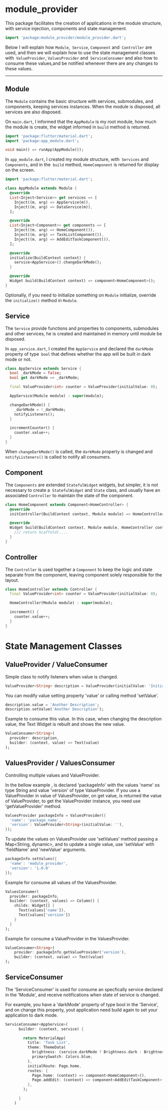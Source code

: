 # module_provider

This package facilitates the creation of applications in the module structure, with service injection, components and state management.

```dart
import 'package:module_provider/module_provider.dart';
```

Below I will explain how `Module`,` Service`, `Component` and` Controller` are used, and then we will explain how to use the state management classes with` ValueProvider`, `ValuesProvider` and` ServiceConsumer` and also how to consume these values, ​​and be notified whenever there are any changes to these values.

---

## **Module**

The `Module` contains the basic structure with services, submodules, and components, keeping services instances. When the module is disposed, all services are also disposed.

On `main.dart`, I informed that the `AppModule` is my root module, how much the module is create, the widget informed in `build` method  is returned.

```dart
import 'package:flutter/material.dart';
import 'package:app_module.dart';

void main() => runApp(AppModule());
```

In `app_module.dart`, I created my module structure, with` Services` and `Components`, and in the` build` method, `HomeComponent` is returned for display on the screen.

```dart
import 'package:flutter/material.dart';

class AppModule extends Module {
  @override
  List<Inject<Service>> get services => [
    Inject((m, arg) => AppService(m)),
    Inject((m, arg) => DataService(m)),
  ];

  @override
  List<Inject<Component>> get components => [
    Inject((m, arg) => HomeComponent()),
    Inject((m, arg) => TaskListComponent()),
    Inject((m, arg) => AddEditTaskComponent()),
  ];

  @override
  initialize(BuildContext context) {
    service<AppService>().changeDarkMode();
  }

  @override
  Widget build(BuildContext context) => component<HomeComponent>();
}
```

Optionally, if you need to initialize something on `Module` initialize, override the `initialize()` method in `Module`.

## **Service**

The `Service` provide functions and properties to components, submodules and other services, he is created and maintained in memory until module be disposed.

In `app_service.dart`, I created the `AppService` and declared the `darkMode` property of type` bool` that defines whether the app will be built in dark mode or not.

```dart
class AppService extends Service {
  bool _darkMode = false;
  bool get darkMode => _darkMode;

  final ValueProvider<int> counter = ValueProvider(initialValue: 0);

  AppService(Module module) : super(module);

  changeDarkMode() {
    _darkMode = !_darkMode;
    notifyListeners();
  }

  incrementCounter() {
    counter.value++;
  }
}
```

When `changeDarkMode()` is called, the `darkMode` property is changed and `notifyListeners()` is called to notify all consumers.

## **Component**

The `Components` are extended `StatefulWidget` widgets, but simpler, it is not necessary to create a` StatefulWidget` and `State` class, and usually have an associated `Controller` to maintain the state of the component.

```dart
class HomeComponent extends Component<HomeController> {
  @override
  initController(BuildContext context, Module module) => HomeController(module);

  @override
  Widget build(BuildContext context, Module module, HomeController controller) { 
    /// return Scaffold(....
  }
}
```

## **Controller**

The `Controller` is used together a `Component` to keep the logic and state separate from the component, leaving  component solely responsible for the layout.

```dart
class HomeController extends Controller {
  final ValueProvider<int> counter = ValueProvider(initialValue: 0);

  HomeController(Module module) : super(module);

  increment() {
    counter.value++;
  }
}
```

# State Management Classes

## **ValueProvider / ValueConsumer**

Simple class to notify listeners when value is changed.

```dart
ValueProvider<String> description = ValueProvider(initialValue: 'Initial Description');
```

You can modify value setting property 'value' or calling method 'setValue'.

```dart
description.value = 'Another Description';
description.setValue('Another Description');
```

Example to consume this value. In this case, when changing the description value, the Text Widget is rebuilt and shows the new value.

```dart
ValueConsumer<String>(
  provider: description,
  builder: (context, value) => Text(value)
);
```

## **ValuesProvider / ValuesConsumer**

Controlling multiple values and ValueProvider.

In the bellow example , is declared 'packageInfo' with the values 'name' os type String and value 'version' of type ValueProvider<String>. If you use a ValueProvider in value of ValuesProvider, on get value, is returned the value of ValueProvider, to get the ValueProvider instance, you need use 'getValueProvider' method.

```dart
ValuesProvider packageInfo = ValuesProvider({
  'name': 'package_name',
  'version': ValueProvider<String>(initialValue: ''),
});
```

To update the values on ValuesProvider use 'setValues' method passing a Map<String, dynamic>, and to update a single value, use 'setValue' with 'fieldName' and 'newValue' arguments.

```dart
packageInfo.setValues({
  'name': 'module_provider',
  'version': '1.0.0'
});
```

Example for consume all values of the ValuesProvider.

```dart
ValuesConsumer(
  provider: packageInfo,
  builder: (context, values) => Column() {
    childs: Widget[] {
      Text(values['name']),
      Text(values['version'])
    }
  }
);
```

Example for consume a ValueProvider in the ValuesProvider.

```dart
ValueConsumer<String>(
    provider: packageInfo.getValueProvider('version'),
    builder: (context, value) => Text(value)
);
```

## **ServiceConsumer**

The 'ServiceConsumer' is used for consume an specfically service declared in the 'Module', and receive notifications when state of service is changed. 

For example, you have a 'darkMode' property of type bool in the 'Service', and on change this property, yout application need build again to set your application to dark mode.

```dart
ServiceConsumer<AppService>(
      builder: (context, service) {

        return MaterialApp(
          title: 'Task List',
          theme: ThemeData(
            brightness: (service.darkMode ? Brightness.dark : Brightness.light),
            primarySwatch: Colors.blue,
          ),
          initialRoute: Page.home,
          routes: {
            Page.home: (context) => component<HomeComponent>(),
            Page.addEdit: (context) => component<AddEditTaskComponent>(),
          },
        );

      }
    )
```